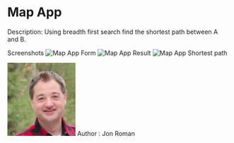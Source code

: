 # Map App 

Description: Using breadth first search find the shortest path between
A and B.


Screenshots
![Map App Form](screenshots/screenshot1.png "Map App Form")
![Map App Result](screenshots/screenshot2.png "Map App Result")
![Map App Shortest path](screenshots/screenshot3.png "Map App Shortest Path")


![Software Engineer](screenshots/headshot.png "Jon Roman")
Author : Jon Roman
